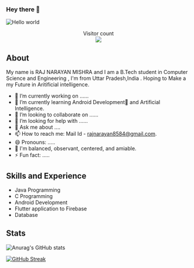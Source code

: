 ### Hey there :wave:

<img src="https://raw.githubusercontent.com/sagar-viradiya/sagar-viradiya/master/resources/banner.png" alt="Hello world">

<p align="center"> 
  Visitor count<br>
  <img src="https://profile-counter.glitch.me/sagar-viradiya/count.svg" />
</p>

## About 

My name is RAJ NARAYAN MISHRA and I am a B.Tech student in Computer Science and Engineering , I'm from Uttar Pradesh,India .
Hoping to Make a my Future in Aritificial intelligence.


- 🔭 I’m currently working on ......
- 🌱 I’m currently learning Android Development🤖 and Artificial Intelligence. 
- 👯 I’m looking to collaborate on ......
- 🤔 I’m looking for help with ......
- 💬 Ask me about ....
- 📫 How to reach me: Mail Id - rajnarayan8584@gmail.com.
- 😄 Pronouns: .....
- 🙂 I'm balanced, observant, centered, and amiable.
- ⚡ Fun fact: .....


## Skills and Experience
*  Java Programming 
*  C Programming 
*  Android Development
*  Flutter application to Firebase
*  Database 


## Stats

![Anurag's GitHub stats](https://github-readme-stats.vercel.app/api?username=raj-ravan&show_icons=true&theme=radical)

[![GitHub Streak](https://streak-stats.demolab.com/?user=raj-ravan)](https://git.io/streak-stats)
